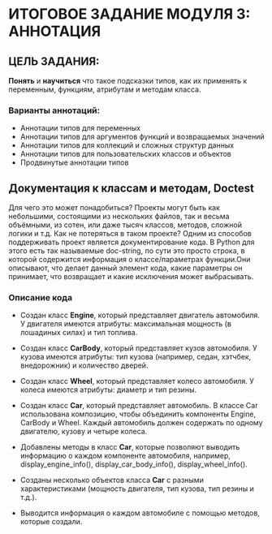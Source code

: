 # ИТОГОВОЕ ЗАДАНИЕ МОДУЛЯ 3: АННОТАЦИЯ
## ЦЕЛЬ ЗАДАНИЯ:
**Понять** и **научиться** что такое подсказки типов, как их применять к переменным, 
функциям, атрибутам и методам класса.

### Варианты аннотаций:

- Аннотации типов для переменных
- Аннотации типов для аргументов функций и возвращаемых значений
- Аннотации типов для коллекций и сложных структур данных
- Аннотации типов для пользовательских классов и объектов
- Продвинутые аннотации типов

## Документация к классам и методам, Doctest

Для чего это может понадобиться? Проекты могут быть как небольшими, состоящими из нескольких файлов, так и весьма объёмными, из сотен, или даже тысяч классов, методов, сложной логики и т.д. Как не потеряться в таком проекте? Одним из способов поддерживать проект является документирование кода. В Python для этого есть так называемые doc-string, по сути это просто строка, в которой содержится информация о классе/параметрах функции.Они описывают, что делает данный элемент кода, какие параметры он принимает, что возвращает и какие исключения может выбрасывать.

### Описание кода

- Создан класс **Engine**, который представляет двигатель автомобиля. У двигателя имеются атрибуты: 
максимальная мощность (в лошадиных силах) и тип топлива.

- Создан класс **CarBody**, который представляет кузов автомобиля. У кузова имеются атрибуты: 
тип кузова (например, седан, хэтчбек, внедорожник) и количество дверей.

- Создан класс **Wheel**, который представляет колесо автомобиля. У колеса имеются атрибуты: 
диаметр и тип резины.

- Создан класс **Car**, который представляет автомобиль. В классе Car использована композицию, 
чтобы объединить компоненты Engine, CarBody и Wheel. Каждый автомобиль должен содержать по одному 
двигателю, кузову и четыре колеса.

- Добавлены методы в класс **Car**, которые позволяют выводить информацию о каждом компоненте автомобиля, 
например, display_engine_info(), display_car_body_info(), display_wheel_info().

- Созданы несколько объектов класса **Car** с разными характеристиками (мощность двигателя, тип кузова, 
тип резины и т.д.).

- Выводится информация о каждом автомобиле с помощью методов, которые создали.